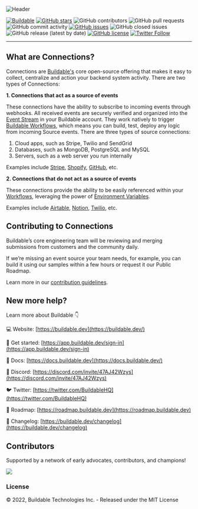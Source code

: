 ![Header](https://assets.buildable.dev/catalog/graphics/one-api-100-integrations.png)

[![Buildable](https://assets.buildable.dev/buildable-logos/powered-by-buildable.svg)](https://buildable.dev) [![GitHub stars](https://img.shields.io/github/stars/buildable/connections)](https://github.com/buildable/connections/stargazers) ![GitHub contributors](https://img.shields.io/github/contributors/buildable/connections) ![GitHub pull requests](https://img.shields.io/github/issues-pr-raw/buildable/connections) ![GitHub commit activity](https://img.shields.io/github/commit-activity/m/buildable/connections) [![GitHub issues](https://img.shields.io/github/issues/buildable/connections)](https://github.com/buildable/connections/issues) ![GitHub closed issues](https://img.shields.io/github/issues-closed/buildable/connections) ![GitHub release (latest by date)](https://img.shields.io/github/v/release/buildable/connections) [![GitHub license](https://img.shields.io/github/license/buildable/connections)](https://github.com/buildable/connections) [![Twitter Follow](https://img.shields.io/twitter/follow/BuildableHQ?style=social)](https://twitter.com/BuildableHQ)

---

## What are Connections?

Connections are [Buildable's](https://buildable.dev/) core open-source offering that makes it easy to collect, centralize and action your backend system activity. There are two types of Connections:

**1. Connections that act as a source of events**

These connections have the ability to subscribe to incoming events through webhooks. All received events are securely verified and organized into the [Event Stream](https://docs.buildable.dev/getting-started/core-concepts#stream) in your Buildable account. They work natively to trigger [Buildable Workflows](https://docs.buildable.dev/workflows/building-workflows), which means you can build, test, deploy any logic from incoming Source events. There are three types of source connections: 

1. Cloud apps, such as Stripe, Twilio and SendGrid
2. Databases, such as MongoDB, PostgreSQL and MySQL
3. Servers, such as a web server you run internally

Examples include [Stripe](/catalog/stripe/), [Shopify](/catalog/shopify/), [GitHub](/catalog/github-repos/), etc.

**2. Connections that do not act as a source of events**

These connections provide the ability to be easily referenced within your [Workflows](https://docs.buildable.dev/workflows/building-workflows), leveraging the power of [Environment Variables](https://docs.buildable.dev/getting-started/core-concepts#environment-variables). 

Examples include [Airtable](/catalog/airtable/), [Notion](/catalog/notion/), [Twilio](/catalog/twilio/), etc.

## Contributing to Connections

Buildable’s core engineering team will be reviewing and merging submissions from customers and the community daily. 

If we’re missing an event source your team needs, for example, you can build it using our samples within a few hours or request it our Public Roadmap.

Learn more in our [contribution guidelines](CONTRIBUTING.md).

## New more help?

Learn more about Buildable 👇

💻 Website: [https://buildable.dev](https://buildable.dev/)

🏁 Get started: [https://app.buildable.dev/sign-in](https://app.buildable.dev/sign-in)

📄 Docs: [https://docs.buildable.dev](https://docs.buildable.dev/)

💬 Discord: [https://discord.com/invite/47AJ42Wzys](https://discord.com/invite/47AJ42Wzys)

🐦 Twitter: [https://twitter.com/BuildableHQ](https://twitter.com/BuildableHQ)

🚥 Roadmap: [https://roadmap.buildable.dev](https://roadmap.buildable.dev)

📣 Changelog: [https://buildable.dev/changelog](https://buildable.dev/changelog)

## Contributors

Supported by a network of early advocates, contributors, and champions!

<a href="https://github.com/buildable/connections/graphs/contributors">
  <img src="https://contrib.rocks/image?repo=buildable/connections" />
</a>

### License

© 2022, Buildable Technologies Inc. - Released under the MIT License
